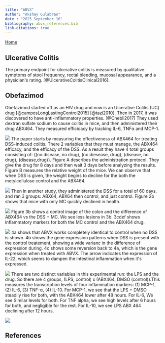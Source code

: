 ```yaml
---
title: "ABVX"
author: "Akshay Gulabrao"
date : "2025 September 16"
bibliography: abvx_references.bib
link-citations: true
---
```


[Home](./index.html)

## Ulcerative Colitis
The primary endpoint for ulcerative colitis is measured by qualitative symptoms of stool frequency, rectal bleeding, mucosal appearance, and a physician's rating.  [@UlcerativeColitisClinical2016].


## Obefazimod

Obefazimod started off as an HIV drug and now is an Ulcerative Colitis (UC) drug [@camposLongLastingControl2015] [@tazi2010]. Then in 2017, it was discovered to have anti-inflammatory properties. [@Chebli2017] They used dextran sulfate sodium to cause colitis in mice, and then administered their drug ABX464. They measured efficicacy by tracking IL-6, TNFα and MCP-1.

![](./media/campos_fig1.png)
The paper starts by measuring the effectiveness of ABX464 for treating DSS-induced colitis. There 2 variables that they must manage, the ABX464 efficacy, and the efficacy of the DSS. As a result they have 4 total groups consisting of: {(no disease, no drug), (no diesease, drug), (disease, no drug), (disease,drug)}. Figure A describes the administration protocol. They give the drug for 8 days and then wait 3 days before analyzing the results. Figure B measures the relative weight of the mice. We can observe that when DSS is given, the weight begins to decline for the both the metylcellulose control and the ABX464.

![](./media/campos_fig2.png)
Then in another study, they administered the DSS for a total of 60 days. and ran 3 groups: ABX64, ABX64 then control, and just control. Figure 2b shows that mice with only MC quickly declined in health.

![](./media/campos_fig3.png)
Figure 3b shows a control image of the colon and the difference of ABX464 vs the DSS + MC. We see less lesions in 3b. 3cdef shows inflammatory markers for both the MC control and the ABX464 drug.

![](./media/campos_fig4.png)
4a shows that ABVX works completely identical to control when no DSS is shown. 4b shows the gene expression patterns when DSS is present with the control treatement, showing a wide varianc in the difference of expression during. 4c shows some reversion back to 4a, which is the gene expression when treated with ABVX. The arrow indicates the expression of IL-22, which seems to dampen the intestinal inflammation when it's expressed.

![](./media/campos_fig5.png)
There are two distinct variables in this experimental run: the LPS and the drug. So there are 4 groups, (LPS, control) x (ABX464, DMSO (control)).This measures the transcription levels of four inflammation markers: (1) MCP-1, (2) IL-6, (3) TNF-α, (4) IL-10. For MCP-1, we see that the LPS + DMSO steadily rise for both, with the ABX464 lower after 48 hours. For IL-6, We see Similar levels for both. For TNF alpha, we see high levels after 6 hours for both, and negligible for the rest. For IL-10, we see LPS ABX 464 declining after 12 hours.

![](./media/campos_fig6.png)

## References
